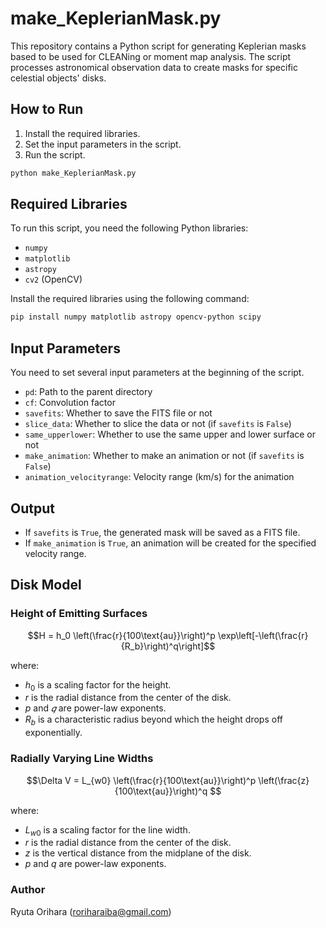 # make_KeplerianMask.py

This repository contains a Python script for generating Keplerian masks based to be used for CLEANing or moment map analysis. The script processes astronomical observation data to create masks for specific celestial objects' disks.

## How to Run

1. Install the required libraries.
2. Set the input parameters in the script.
3. Run the script.
   
```python
python make_KeplerianMask.py
```

## Required Libraries

To run this script, you need the following Python libraries:
- `numpy`
- `matplotlib`
- `astropy`
- `cv2` (OpenCV)

Install the required libraries using the following command:
```bash
pip install numpy matplotlib astropy opencv-python scipy
```

## Input Parameters

You need to set several input parameters at the beginning of the script.

- `pd`: Path to the parent directory
- `cf`: Convolution factor
- `savefits`: Whether to save the FITS file or not
- `slice_data`: Whether to slice the data or not (if `savefits` is `False`)
- `same_upperlower`: Whether to use the same upper and lower surface or not
- `make_animation`: Whether to make an animation or not (if `savefits` is `False`)
- `animation_velocityrange`: Velocity range (km/s) for the animation


## Output

- If `savefits` is `True`, the generated mask will be saved as a FITS file.
- If `make_animation` is `True`, an animation will be created for the specified velocity range.

## Disk Model

### Height of Emitting Surfaces

$$H = h_0 \left(\frac{r}{100\text{au}}\right)^p \exp\left[-\left(\frac{r}{R_b}\right)^q\right]$$

where:
- $h_0$ is a scaling factor for the height.
- $r$ is the radial distance from the center of the disk.
- $p$ and $𝑞$ are power-law exponents.
- $R_b$ is a characteristic radius beyond which the height drops off exponentially.

### Radially Varying Line Widths

$$\Delta V = L_{w0} \left(\frac{r}{100\text{au}}\right)^p \left(\frac{z}{100\text{au}}\right)^q $$

where:
- $L_{w0}$ is a scaling factor for the line width.
- $r$ is the radial distance from the center of the disk.
- $z$ is the vertical distance from the midplane of the disk.
- $p$ and $q$ are power-law exponents.

### Author

Ryuta Orihara (roriharaiba@gmail.com)
